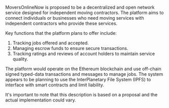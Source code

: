 MoversOnlineNow is proposed to be a decentralized and open network service designed for independent moving contractors. The platform aims to connect individuals or businesses who need moving services with independent contractors who provide these services. 

Key functions that the platform plans to offer include: 

1. Tracking jobs offered and accepted.
2. Managing escrow funds to ensure secure transactions.
3. Tracking ratings and reviews of account holders to maintain service quality.

The platform would operate on the Ethereum blockchain and use off-chain signed typed-data transactions and messages to manage jobs. The system appears to be planning to use the InterPlanetary File System (IPFS) to interface with smart contracts and limit liability. 

It's important to note that this description is based on a proposal and the actual implementation could vary.